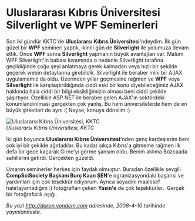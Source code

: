 # Uluslararası Kıbrıs Üniversitesi Silverlight ve WPF Seminerleri 

Son iki gündür KKTC'de **Uluslararsı Kıbrıs Üniversitesi**'ndeydim. İlk
gün güzel bir **WPF** semineri yaptık, ikinci gün de **Silverlight** ile
yolumuza devam ettik. Önce **WPF** sonra **Silverlight** yapmanın büyük
avantajları var. Malum WPF Silverlight'in babası kıvamında o nedenle
Silverlight tarafına geçildiğinde çoğu şeyi anlatmaya gerek kalmadan
veya hızlı bir şekilde geçerek webin detaylarına girebildik. Silverlight
ile beraber mini bir AJAX uygulamamız da oldu. Üzerinden yıllar
geçmesine rağmen ve **WPF** veya **Silverlight** ile
karşılaştırıldığında ciddi eski bir konu diyebileceğimiz AJAX hakkında
hala ciddi bir bilgi eksikliğimizin olması beni ciddi şekilde
şaşırtıyor. Özellikle ASP.NET ile beraber gelen AJAX'ın sektördeki
konumlandırılması gerçekten çok yanlış. Bu hem üniversitelerde hem de en
büyük şirketleri de aynı :( Neyse, konuya dönelim :)

![Uluslararsı Kıbrıs Üniversitesi,
KKTC](../media/Uluslararasi_Kibris_Universitesi_Silverlight_ve_WPF_Seminerleri/10042008_1.jpg)\
*Uluslararsı Kıbrıs Üniversitesi, KKTC*

İki gün boyunca **Uluslararsı Kıbrıs Üniversitesi**'nden genç
kardeşlerim beni çok iyi bir şekilde ağırladılar. Bu kadar sıkça
Kıbrıs'a gitmeme rağmen ilk defa bir gece kaçarak Girne'yi görme şansım
oldu. Benim aklıma Bozcaada sahillerini getirdi. Gerçekten güzeldi.

Umarım seminerler herkes için faydalı olmuştur. Buradan özellikle
sevgili **CompSciSociety Başkanı Burç Kaan ŞEN**'e ogranizasyondaki
başarısı ve yardımları için çok teşekkür ediyorum. Ayrıca soyadını
maalesef hatırlayamadığım :) fotoğrafları çeken **Yasin'e** de çok
teşekkürler.  Gerçek bir fotoğrafcılık aşığı.


*Bu yazi http://daron.yondem.com adresinde, 2008-4-10 tarihinde yayinlanmistir.*